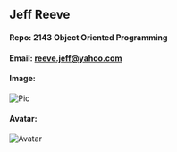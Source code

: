 ## Jeff Reeve
#### Repo: 2143 Object Oriented Programming
#### Email: reeve.jeff@yahoo.com
#### Image: 
![Pic](https://imgur.com/Q8lcr4s)
#### Avatar: 
![Avatar](https://imgur.com/i8fjXUH)
